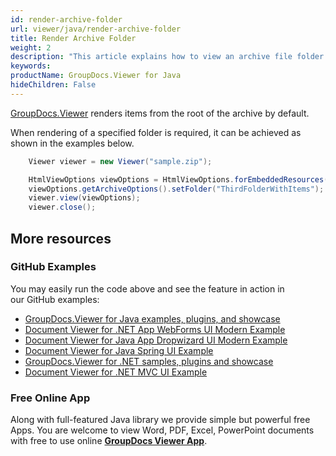 ```yaml
---
id: render-archive-folder
url: viewer/java/render-archive-folder
title: Render Archive Folder
weight: 2
description: "This article explains how to view an archive file folder with GroupDocs.Viewer within your Java applications."
keywords: 
productName: GroupDocs.Viewer for Java
hideChildren: False
---
```

[GroupDocs.Viewer](https://products.groupdocs.com/viewer) renders items from the root of the archive by default.

When rendering of a specified folder is required, it can be achieved as shown in the examples below.

```java
    Viewer viewer = new Viewer("sample.zip");

    HtmlViewOptions viewOptions = HtmlViewOptions.forEmbeddedResources();
    viewOptions.getArchiveOptions().setFolder("ThirdFolderWithItems");
    viewer.view(viewOptions);
    viewer.close();
```

## More resources
### GitHub Examples
You may easily run the code above and see the feature in action in our GitHub examples:
*   [GroupDocs.Viewer for Java examples, plugins, and showcase](https://github.com/groupdocs-viewer/GroupDocs.Viewer-for-Java)
*   [Document Viewer for .NET App WebForms UI Modern Example](https://github.com/groupdocs-viewer/GroupDocs.Viewer-for-Java-WebForms)    
*   [Document Viewer for Java App Dropwizard UI Modern Example](https://github.com/groupdocs-viewer/GroupDocs.Viewer-for-Java-Dropwizard)    
*   [Document Viewer for Java Spring UI Example](https://github.com/groupdocs-viewer/GroupDocs.Viewer-for-Java-Spring)
*   [GroupDocs.Viewer for .NET samples, plugins and showcase](https://github.com/groupdocs-viewer/GroupDocs.Viewer-for-.NET)
*   [Document Viewer for .NET MVC UI Example](https://github.com/groupdocs-viewer/GroupDocs.Viewer-for-Java-MVC)     

### Free Online App
Along with full-featured Java library we provide simple but powerful free Apps.
You are welcome to view Word, PDF, Excel, PowerPoint documents with free to use online **[GroupDocs Viewer App](https://products.groupdocs.app/viewer)**.
